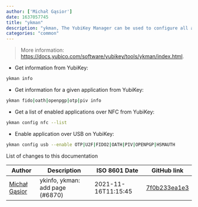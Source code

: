 ```yaml
---
author: ['Michał Gąsior']
date: 1637057745
title: "ykman"
description: "ykman, The YubiKey Manager can be used to configure all aspects of the YubiKey."
categories: "common"
---
```

> More information: <https://docs.yubico.com/software/yubikey/tools/ykman/index.html>.

- Get information from YubiKey:

```bash
ykman info
```

- Get information for a given application from YubiKey:

```bash
ykman fido|oath|openpgp|otp|piv info
```

- Get a list of enabled applications over NFC from YubiKey:

```bash
ykman config nfc --list
```

- Enable application over USB on YubiKey:

```bash
ykman config usb --enable OTP|U2F|FIDO2|OATH|PIV|OPENPGP|HSMAUTH
```
List of changes to this documentation


Author | Description | ISO 8601 Date | GitHub link
------|-----|-----|-----
[Michał Gąsior](mailto:rogacz@gmail.com) | ykinfo, ykman: add page (#6870) | 2021-11-16T11:15:45 | [7f0b233ea1e3](https://github.com/tldr-pages/tldr/commit/7f0b233ea1e3fe44b7c7e3186046b4da4f423b6a)

